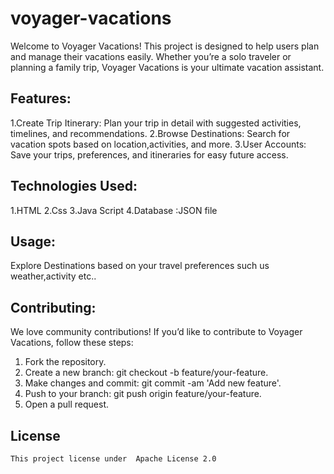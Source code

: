 # voyager-vacations
Welcome to Voyager Vacations! This project is designed to help users plan and manage their vacations easily.  Whether you’re a solo traveler or planning a family trip, Voyager Vacations is your ultimate vacation assistant.

## Features:
 1.Create Trip Itinerary: Plan your trip in detail with suggested activities, timelines, and recommendations.
 2.Browse Destinations: Search for vacation spots based on location,activities, and more.
 3.User Accounts: Save your trips, preferences, and itineraries for easy future access.
 
## Technologies Used:

 1.HTML
 2.Css
 3.Java Script 
 4.Database :JSON file
 
## Usage:
  Explore Destinations based on your travel preferences such us weather,activity etc..
  
## Contributing:
  We love community contributions! If you’d like to contribute to Voyager Vacations, follow these steps:
 1. Fork the repository.
 2. Create a new branch: git checkout -b feature/your-feature.
 3. Make changes and commit: git commit -am 'Add new feature'.
 4. Push to your branch: git push origin feature/your-feature.
 5. Open a pull request.
    
## License
    This project license under  Apache License 2.0
